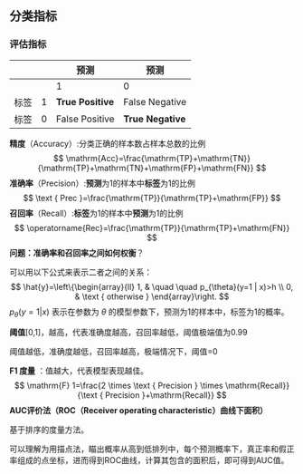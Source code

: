 ## 分类指标

### 评估指标



|      |      | 预测               | 预测              |
| ---- | ---- | ------------------ | ----------------- |
|      |      | 1                  | 0                 |
| 标签 | 1    | **True  Positive** | False Negative    |
| 标签 | 0    | False Positive     | **True Negative** |

**精度**（Accuracy）:分类正确的样本数占样本总数的比例
$$
\mathrm{Acc}=\frac{\mathrm{TP}+\mathrm{TN}}{\mathrm{TP}+\mathrm{TN}+\mathrm{FP}+\mathrm{FN}}
$$
**准确率**（Precision）:**预测**为1的样本中**标签**为1的比例
$$
\text { Prec }=\frac{\mathrm{TP}}{\mathrm{TP}+\mathrm{FP}}
$$
**召回率**（Recall）:**标签**为1的样本中**预测**为1的比例
$$
\operatorname{Rec}=\frac{\mathrm{TP}}{\mathrm{TP}+\mathrm{FN}}
$$
**问题：准确率和召回率之间如何权衡**？

可以用以下公式来表示二者之间的关系：
$$
\hat{y}=\left\{\begin{array}{ll}
1, & \quad \quad p_{\theta}(y=1 | x)>h \\
0, & \text { otherwise }
\end{array}\right.
$$
$p_{\theta}(y=1 | x)$ 表示在参数为 $\theta$ 的模型参数下，预测为1的样本中，标签为1的概率。

**阈值**[0,1]，越高，代表准确度越高，召回率越低，阈值极端值为0.99

阈值越低，准确度越低，召回率越高，极端情况下，阈值=0

**F1 度量** ：值越大，代表模型表现越佳。
$$
\mathrm{F} 1=\frac{2 \times \text { Precision } \times \mathrm{Recall}}{\text { Precision }+\mathrm{Recall}}
$$
**AUC评价法（ROC（Receiver operating characteristic）曲线下面积）** 

基于排序的度量方法。

可以理解为用描点法，瞄出概率从高到低排列中，每个预测概率下，真正率和假正率组成的点坐标，进而得到ROC曲线，计算其包含的面积后，即可得到AUC值。



